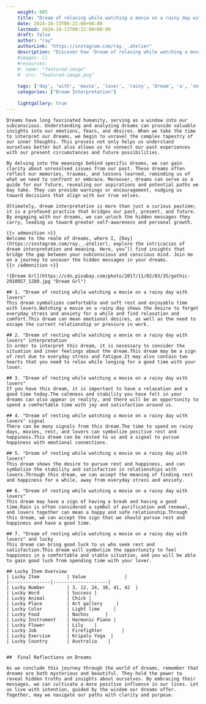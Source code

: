 ```yaml
---
    weight: 685
    title: "Dream of relaxing while watching a movie on a rainy day with a lover"  # Assuming 'title' column exists
    date: 2024-10-13T00:22:00+08:00
    lastmod: 2024-10-13T00:22:00+08:00
    draft: false
    author: "ray"
    authorLink: "https://instagram.com/ray._.atelier"
    description: "Discover how 'Dream of relaxing while watching a movie on a rainy day with a lover' can interpret your future and uncover its significant meanings in your life."
    #images: []
    #resources:
    #- name: "featured-image"
    #  src: "featured-image.png"
    
    tags: ['day', 'with', 'movie', 'lover', 'rainy', 'Dream', 'a', 'on', 'relaxing', 'of', 'watching', 'while']
    categories: ["Dream Interpretation"]
    
    lightgallery: true
---
```

    
    Dreams have long fascinated humanity, serving as a window into our subconscious. Understanding and analyzing dreams can provide valuable insights into our emotions, fears, and desires. When we take the time to interpret our dreams, we begin to unravel the complex tapestry of our inner thoughts. This process not only helps us understand ourselves better but also allows us to connect our past experiences with our present circumstances and future possibilities.
    
    By delving into the meanings behind specific dreams, we can gain clarity about unresolved issues from our past. These dreams often reflect our memories, traumas, and lessons learned, reminding us of what we need to confront or embrace. Moreover, dreams can serve as a guide for our future, revealing our aspirations and potential paths we may take. They can provide warnings or encouragement, nudging us toward decisions that align with our true selves.
    
    Ultimately, dream interpretation is more than just a curious pastime; it is a profound practice that bridges our past, present, and future. By engaging with our dreams, we can unlock the hidden messages they carry, leading us toward greater self-awareness and personal growth.
    
    {{< admonition >}}
    Welcome to the realm of dreams, where I, [Ray](https://instagram.com/ray._.atelier), explore the intricacies of dream interpretation and meaning. Here, you’ll find insights that bridge the gap between your subconscious and conscious mind. Join me on a journey to uncover the hidden messages in your dreams.
    {{< /admonition >}}
    
    ![Dream Grl](https://cdn.pixabay.com/photo/2017/11/02/03/35/gothic-2910057_1280.jpg "Dream Grl")
    
    ## 1. "Dream of resting while watching a movie on a rainy day with lovers"
    This dream symbolizes comfortable and soft rest and enjoyable time with lovers.Watching a movie on a rainy day shows the desire to forget everyday stress and anxiety for a while and find relaxation and comfort.This dream can mean emotional desires, as well as the need to escape the current relationship or pressure in work.
    
    ## 2. "Dream of resting while watching a movie on a rainy day with lovers" interpretation
    In order to interpret this dream, it is necessary to consider the situation and inner feelings about the dream.This dream may be a sign of rest due to everyday stress and fatigue.It may also contain two hearts that you need to relax while longing for a good time with your lover.
    
    ## 3. "Dream of resting while watching a movie on a rainy day with lovers"
    If you have this dream, it is important to have a relaxation and a good time today.The calmness and stability you have felt in your dreams can also appear in reality, and there will be an opportunity to spend a comfortable time with joy and satisfaction around us.
    
    ## 4. "Dream of resting while watching a movie on a rainy day with lovers" signal
    There can be many signals from this dream.The time to spend on rainy days, movies, rest, and lovers can symbolize positive rest and happiness.This dream can be rested to us and a signal to pursue happiness with emotional connections.
    
    ## 5. "Dream of resting while watching a movie on a rainy day with lovers"
    This dream shows the desire to pursue rest and happiness, and can symbolize the stability and satisfaction in relationships with lovers.Through this dream, we can accept the meaning of finding rest and happiness for a while, away from everyday stress and anxiety.
    
    ## 6. "Dream of resting while watching a movie on a rainy day with lovers"
    This dream may have a sign of having a break and having a good time.Rain is often considered a symbol of purification and renewal, and lovers together can mean a happy and safe relationship.Through this dream, we can accept the sign that we should pursue rest and happiness and have a good time.
    
    ## 7. "Dream of resting while watching a movie on a rainy day with lovers" and lucky
    This dream can bring good luck to us who seek rest and satisfaction.This dream will symbolize the opportunity to feel happiness in a comfortable and stable situation, and you will be able to gain good luck from spending time with your lover.
    
    ## Lucky Item Overview
    | Lucky Item          | Value              |
    |---------------|--------------------|
    | Lucky Number        | 3, 12, 24, 38, 41, 42  |
    | Lucky Word          | Success |
    | Lucky Animal        | Chick |
    | Lucky Place         | Art gallery     |
    | Lucky Color         | Light lime     |
    | Lucky Food          | Nachos      |
    | Lucky Instrument    | Harmonic Piano |
    | Lucky Flower        | Lily    |
    | Lucky Job           | Firefighter       |
    | Lucky Exercise      | Kripalu Yoga  |
    | Lucky Country       | Australia    |
    
    
    ##  Final Reflections on Dreams
    
    As we conclude this journey through the world of dreams, remember that dreams are both mysterious and beautiful. They hold the power to reveal hidden truths and insights about ourselves. By embracing their messages, we can cultivate a more positive influence in our lives. Let us live with intention, guided by the wisdom our dreams offer. Together, may we navigate our paths with clarity and purpose.
    